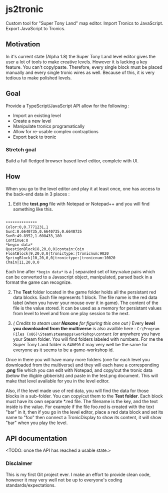 # js2tronic
Custom tool for "Super Tony Land" map editor. Import Tronics to JavaScript. Export JavaScript to Tronics.

## Motivation
In it's current state (Alpha 1.8) the Super Tony Land level editor gives the user a lot of tools to make creative levels. However it is lacking a key feature. You can't copy/paste. Therefore, every single block must be placed manually and every single tronic wires as well. Because of this, it is very tedious to make polished levels.

## Goal
Provide a TypeScript/JavaScript API allow for the following :
- Import an existing level
- Create a new level
- Manipulate tronics programatically
- Allow for re-usable complex contraptions
- Export back to tronic

### Stretch goal
Build a full fledged browser based level editor, complete with UI.

## How
When you go to the level editor and play it at least once, one has access to the back-end data in 3 places :
1. Edit the **test.png** file with Notepad or Notepad++ and you will find something like this.
```

**************
Color:0,0.7771231,1
SunC:0.6640735,0.6640735,0.6640735
SunR:49.8952,1.608433,180
Continue:O
*begin data*
QuestionBlock|8,20,0,0|contain:Coin
FloatBlock|9,20,0,0|tronictype:|tronicnum:9020
SpringBlock|10,20,0,0|tronictype:|tronicnum:10020
Chain|11,20,0,0

```

Each line after `*begin data*` is a | separated set of key:value pairs which can be converted to a Javascript object, manipulated, parsed back in a format the game can recognize.

2. The **Test** folder located in the game folder holds all the persistant red data blocks. Each file represents 1 block. The file name is the red data label (when you hover your mouse over it in game). The content of the file is the value stored. It can be used as a memory for persistant values from level to level and from one play session to the next.

3. *( Credits to steam user **Naxane** for figuring this one out )* Every **level you downloaded from the multiverse** is also availble here : `C:\Program Files (x86)\Steam\steamapps\workshop\content` (or anywhere you have your Steam folder. You will find folders labeled with numbers. For me the Super Tony Land folder is `640690` it may very well be the same for everyone as it seems to be a game-workshop id. 

Once in there you will have many more folders (one for each level you downloaded from the multiverse) and they will each have a corresponding **<level name>.png** file which you can edit with Notepad, and copy/cut the tronic data (below the illigble gibberish) and paste in the test.png document. This will make that level available for you in the level editor.

Also, if the level made use of red data, you will find the data for those blocks in a sub-folder. You can copy/cut them to the **Test folder**. Each block must have its own separate *.red file. The filename is the key, and the text inside is the value. For example if the file foo.red is created with the text "bar" in it, then if you go in the level editor, place a red data block and set its name to "foo" then connect a TronicDisplay to show its content, it will show "bar" when you play the level.

## API documentation
<TODO: once the API has reached a usable state.>

### Disclaimer
This is my first Git project ever. I make an effort to provide clean code, however it may very well not be up to everyone's coding standards/expectations.
